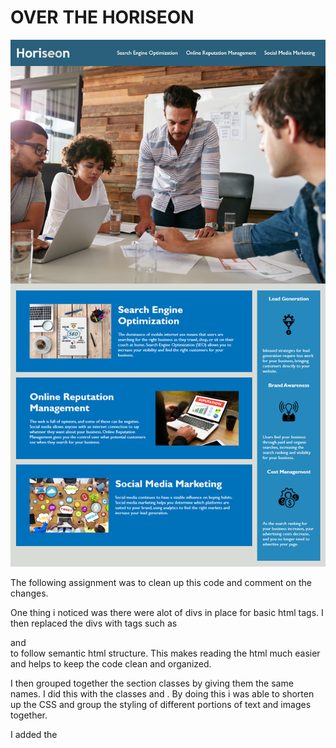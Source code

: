 # OVER THE HORISEON

<a href= "https://joetrops5.github.io/HWAssignment1/" target="blank" ></a>

<a href= "https://github.com/joetrops5/HWAssignment1" target="blank" ></a>

<img src=".//pictures/DeployedScreenshot.png" alt="HoriseonWebsite" ></img>

The following assignment was to clean up this code and comment
on the changes. 

One thing i noticed was there were alot of divs in place for basic html 
tags. I then replaced the divs with tags such as <main> <aside> <section>
<nav> and <footer> to follow semantic html structure. This makes reading 
the html much easier and helps to keep the code clean and organized.

I then grouped together the section classes by giving them the same 
names. I did this with the classes <aside-content> and <main-content>. 
By doing this i was able to shorten up the CSS and group the styling 
of different portions of text and images together.

I added the <title> to horiseon as well as alt attributes to the images.
The alt attributes work as placeholders incase the images are not working;
they are used to describe the image on the page. 

This Webpage is now fully responsive when the page shrinks and no text 
overlaps due to the addition of the media query. 

 

  
 







